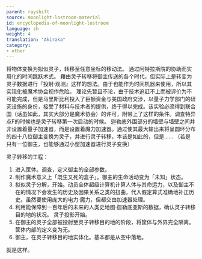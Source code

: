 ```yaml
---
parent: rayshift
source: moonlight-lostroom-material
id: encyclopedia-of-moonlight-lostroom
language: zh
weight: 4
translation: "Akiraka"
category:
- other
---
```


将物体变换为拟似灵子，转移至任意坐标的移动法。
通过阿特拉斯院的协助而实用化的时间跳跃术式。
藉由灵子转移将御主传送的各个时代，但实际上是转变为灵子数据进行『投射·观测』这样的想法。由于也能作为时间机器来使用，所以其实现化被魔术协会视作危险。
理论先暂且不论，由于技术追赶不上而被评价为不可能完成，但是马里斯比利投入了巨额资金与美国政府交涉，以量子力学部门的研究设施的身份，接受了材料与技术者的提供，终于得以完成。该实验必须得到联合国（话虽如此，其实大部分是魔术协会）的许可，附带上了这样的条件。调查特异点F的时候也是灵子转移第一次启动的时候。
迦勒底外围部分的墙壁与墙壁之间并非设置着量子加速器，而是设置着魔力加速器。通过使其最大输出来将呈圆环分布的四十八位御主变换为灵子，并进行灵子转移，本该是如此的，但是……
（若是只有一位御主，也能够通过小型加速器进行灵子变换）

灵子转移的工程：

1. 进入筐体。调查，定义御主的全部参数。
2. 制作魔术意义上「既生又死的盒子」。御主的生命活动变为「未知」状态。
3. 拟似灵子分解，开始。动员全体超级计算机计算人体与其命运力，以及御主不在的情况下会发生的历史及因果关系之类的扭曲，代入假定算式准确地补正历史。虽然要使用庞大的电力·魔力，但都交由加速器处理。
4. 利用能保障到一百年后的未来的人类史地图·迦勒底亚斯的数据，确认灵子转移目的地的状况。
灵子投影开始。
5. 在御主的灵子全部被投射至灵子转移目的地的阶段，将筐体与外界完全隔离。筐体内部的定义变为无。
6. 御主，在灵子转移目的地实体化。基本都是从空中落地。

就是这样。
